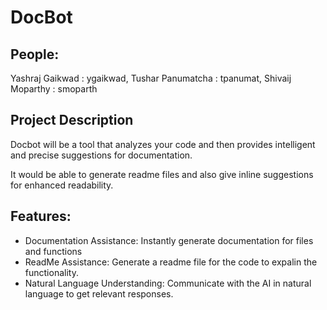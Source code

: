 # DocBot

## People:
Yashraj Gaikwad : ygaikwad, Tushar Panumatcha : tpanumat, Shivaij Moparthy : smoparth

## Project Description
Docbot will be a tool that analyzes your code and then provides intelligent and precise suggestions for documentation.

It would be able to generate readme files and also give inline suggestions for enhanced readability.

## Features:
* Documentation Assistance: Instantly generate documentation for files and functions
* ReadMe Assistance: Generate a readme file for the code to expalin the functionality.
* Natural Language Understanding: Communicate with the AI in natural language to get relevant responses.
